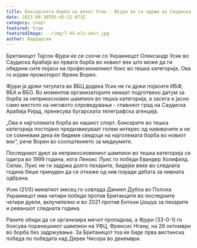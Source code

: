 ```yaml
---
title: Боксерската борба на векот Усик - Фјури ќе се одржи во Саудиска Арабија
date: 2023-09-30T05:45:12.073Z
category: спорт
featured: true
featuredImage: ../img/7-45-ols-uksr.jpg
author: Вардарски
---
```

Британецот Тајсон Фјури ќе се соочи со Украинецот Олександр Усик во Саудиска Арабија во првата борба во новиот век што може да ги обедини сите појаси на професионалниот бокс во тешка категорија. Ова го изјави промоторот Френк Ворен.

Фјури ја држи титулата во ВБЦ додека Усик не ги држи појасите ИБФ, ВБА и ВБО. Во моментов организаторите немаат подготвено датум за борба за неприкосновен шампион во тешка категорија, а засега е јасно само местото на неговото спроведување - главниот град на Саудиска Арабија Ријад, пренесува бугарската телеграфска агенција.

„Ова е најголемата борба во нашиот спорт. Боксерите во тешка категорија постојано предизвикуваат голем интерес од навивачите и не се сомневам дека ќе бидеме сведоци на најголемата борба во новиот век“, рече Ворен во соопштението за медиумите.

Последниот дуел за неприкосновениот шампион во тешка категорија се одигра во 1999 година, кога Ленокс Луис го победи Евандер Холифилд. Сепак, Луис не ги задржа долго пехарите, бидејќи веќе во следната година беше принуден да се откаже од нив поради дебата за нивната одбрана.

Усик (21/0) минатиот месец го совлада Даниел Дубоа во Полска. Украинецот има четири победи против Британците во последните четири дуели, вклучително и во
2021 против Ентони Џошуа за пехарите и реваншот следната година.

Раните обиди да се организира мечот пропаднаа, а Фјури (33-0-1) го боксува поранешниот шампион на УФЦ, Френсис Нгану, на 28 октомври во борба без задржување. За Британецот тоа ќе биде прва вистинска победа по победата над Дерек Чисора во декември.